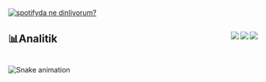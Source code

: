#
[![spotifyda ne dinliyorum?](https://spotify-github-profile.vercel.app/api/view?uid=su8ifhnt52og805ngstk1hcej&cover_image=true&theme=novatorem&bar_color=ae00ff&bar_color_cover=false)](https://open.spotify.com/user/su8ifhnt52og805ngstk1hcej)

## 📊Analitik <a href="https://github.com/ardadasdelen"><img align="right" src="https://img.shields.io/github/stars/ardadasdelen?label=Stars&style=social" ><a href="https://github.com/ardadasdelen?tab=followers"><a href="https://github.com/ardadasdelen"><img align="right" src="https://img.shields.io/github/followers/ardadasdelen?label=Followers&style=social"></a><a href="https://github.com/ardadasdelen"><a href="https://github.com/ardadasdelen"><a href="https://github.com/ardadasdelen"><img align="right" src="https://komarev.com/ghpvc/?username=ardadasdelen"><a href="https://github.com/ardadasdelen"></a>
  
<br />
<img src="https://profile-readme-generator.com/assets/snake.svg" alt="Snake animation" />
